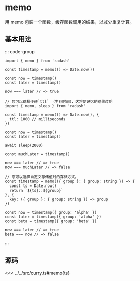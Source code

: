 # memo

用 memo 包装一个函数，缓存函数调用的结果，以减少重复计算。

## 基本用法
::: code-group
```ts[example.ts]
import { memo } from 'radash'

const timestamp = memo(() => Date.now())

const now = timestamp()
const later = timestamp()

now === later // => true
```

```typescript[ttl]
// 您可以选择传递`ttl` （生存时间），这将使记忆的结果过期
import { memo, sleep } from 'radash'

const timestamp = memo(() => Date.now(), {
  ttl: 1000 // milliseconds
})

const now = timestamp()
const later = timestamp()

await sleep(2000)

const muchLater = timestamp()

now === later // => true
now === muchLater // => false
```

```typescript[自定义存储值时的存储方式]
// 您可以选择自定义存储值时的存储方式。
const timestamp = memo(({ group }: { group: string }) => {
  const ts = Date.now()
  return `${ts}::${group}`
}, {
  key: ({ group }: { group: string }) => group
})

const now = timestamp({ group: 'alpha' })
const later = timestamp({ group: 'alpha' })
const beta = timestamp({ group: 'beta' })

now === later // => true
beta === now // => false
```
:::

## 源码

<<< ../../src/curry.ts#memo{ts}
